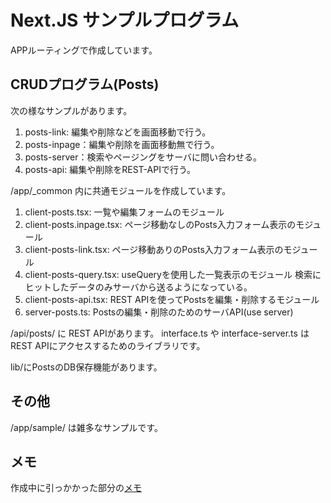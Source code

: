 # Next.JS サンプルプログラム

APPルーティングで作成しています。

## CRUDプログラム(Posts)

次の様なサンプルがあります。

1. posts-link: 編集や削除などを画面移動で行う。
2. posts-inpage：編集や削除を画面移動無で行う。
3. posts-server：検索やページングをサーバに問い合わせる。
4. posts-api: 編集や削除をREST-APIで行う。

/app/_common 内に共通モジュールを作成しています。

1. client-posts.tsx: 一覧や編集フォームのモジュール
2. client-posts.inpage.tsx: ページ移動なしのPosts入力フォーム表示のモジュール
3. client-posts-link.tsx: ページ移動ありのPosts入力フォーム表示のモジュール
4. client-posts-query.tsx: useQueryを使用した一覧表示のモジュール
   検索にヒットしたデータのみサーバから送るようになっている。
5. client-posts-api.tsx: REST APIを使ってPostsを編集・削除するモジュール
6. server-posts.ts: Postsの編集・削除のためのサーバAPI(use server)

/api/posts/ に REST APIがあります。
interface.ts や interface-server.ts はREST APIにアクセスするためのライブラリです。

lib/にPostsのDB保存機能があります。

## その他

/app/sample/ は雑多なサンプルです。

## メモ

作成中に引っかかった部分の[メモ](MEMO.txt)
